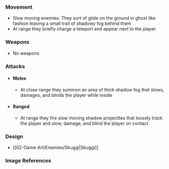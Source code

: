 ### Movement
- Slow moving enemies. They sort of glide on the ground in ghost like fashion leaving a small trail of shadowy fog behind them
- At range they briefly charge a teleport and appear next to the player
### Weapons
- No weapons
### Attacks
- #### Melee
	- At close range they summon an area of thick shadow fog that slows, damages, and blinds the player while inside
- #### Ranged
	- At range they fire slow moving shadow projectiles that loosely track the player and slow, damage, and blind the player on contact
### Design
- [[02-Game Art/Enemies/Skuggi|Skuggi]]
### Image References
